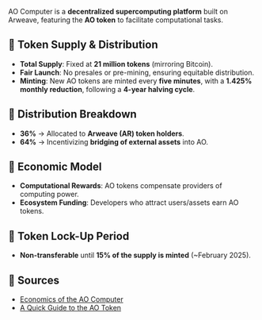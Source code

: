 AO Computer is a **decentralized supercomputing platform** built on Arweave, featuring the **AO token** to facilitate computational tasks.

## 🔹 Token Supply & Distribution
- **Total Supply**: Fixed at **21 million tokens** (mirroring Bitcoin).
- **Fair Launch**: No presales or pre-mining, ensuring equitable distribution.
- **Minting**: New AO tokens are minted every **five minutes**, with a **1.425% monthly reduction**, following a **4-year halving cycle**.

## 🔹 Distribution Breakdown
- **36%** → Allocated to **Arweave (AR) token holders**.
- **64%** → Incentivizing **bridging of external assets** into AO.

## 🔹 Economic Model
- **Computational Rewards**: AO tokens compensate providers of computing power.
- **Ecosystem Funding**: Developers who attract users/assets earn AO tokens.

## 🔹 Token Lock-Up Period
- **Non-transferable** until **15% of the supply is minted** (~February 2025).

## 🔹 Sources
- [Economics of the AO Computer](https://mirror.xyz/0x1EE4bE8670E8Bd7E9E2E366F530467030BE4C840/-UWra0q0KWecSpgg2-c37dbZ0lnOMEScEEkabVm9qaQ)
- [A Quick Guide to the AO Token](https://pintu.co.id/en/academy/post/what-is-ao-computer)